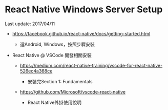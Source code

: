 # React Native Windows Server Setup
Last update: 2017/04/11

- https://facebook.github.io/react-native/docs/getting-started.html
  - 選Android, Windows，按照步驟安裝

- React Native @ VSCode 開發相關安裝
  - https://medium.com/react-native-training/vscode-for-react-native-526ec4a368ce
    - 安裝完Section 1: Fundamentals

  - https://github.com/Microsoft/vscode-react-native
    - React Native外掛使用說明
